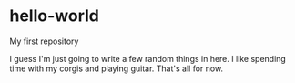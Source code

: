 # hello-world
My first repository

I guess I'm just going to write a few random things in here. I like spending time with my corgis and playing guitar. That's all for now.
